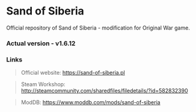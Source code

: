 # Sand of Siberia
Official repository of Sand of Siberia - modification for Original War game.

### Actual version - v1.6.12

### Links
> Official website: https://sand-of-siberia.pl

> Steam Workshop: http://steamcommunity.com/sharedfiles/filedetails/?id=582832390

> ModDB: https://www.moddb.com/mods/sand-of-siberia

